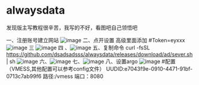 # alwaysdata
发现版主写教程很辛苦，我写的不好，看图吧自己领悟吧

一、注册账号建立网站
![image](https://github.com/dsadsadsss/alwaysdata/blob/main/1.PNG)
二、点开设置 高级里面添加 #Token=eyxxx
![image](https://github.com/dsadsadsss/alwaysdata/blob/main/2.PNG)
三
![image](https://github.com/dsadsadsss/alwaysdata/blob/main/3.PNG)
四
、![image](https://github.com/dsadsadsss/alwaysdata/blob/main/4.PNG)
五、复制命令 curl -fsSL https://github.com/dsadsadsss/alwaysdata/releases/download/ad/sever.sh | sh
![image](https://github.com/dsadsadsss/alwaysdata/blob/main/5.PNG)
六、![image](https://github.com/dsadsadsss/alwaysdata/blob/main/6.PNG)
七、![image](https://github.com/dsadsadsss/alwaysdata/blob/main/7.PNG)
八、设置argo
![image](https://github.com/dsadsadsss/alwaysdata/blob/main/8.PNG)
#配置（VMESS,其他配置可以参考config文件）
UUDID:e7043f9e-0910-4471-91bf-0713c7ab99f6
路径:/vmess
端口：8080
